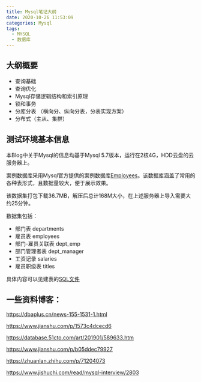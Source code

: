 ```yaml
---
title: Mysql笔记大纲
date: 2020-10-26 11:53:09
categories: Mysql
tags: 
  - MYSQL
  - 数据库
---
```


## 大纲概要

- 查询基础
- 查询优化
- Mysql存储逻辑结构和索引原理
- 锁和事务
- 分库分表 （横向分、纵向分表，分表实现方案）
- 分布式（主从、集群）

## 测试环境基本信息

本Blog中关于Mysql的信息均基于Mysql 5.7版本，运行在2核4G，HDD云盘的云服务器上。

案例数据库采用Mysql官方提供的案例数据库[Employees](https://github.com/datacharmer/test_db)。该数据库涵盖了常用的各种表形式，且数据量较大，便于展示效果。

该数据集打包下载36.7MB，解压后总计168M大小，在上述服务器上导入需要大约25分钟。

数据集包括：
- 部门表 departments
- 雇员表 employees
- 部门-雇员关联表 dept_emp
- 部门管理者表 dept_manager
- 工资记录 salaries
- 雇员职级表 titles

具体内容可以见建表的[SQL文件](https://github.com/datacharmer/test_db/blob/master/employees.sql)

## 一些资料博客：

https://dbaplus.cn/news-155-1531-1.html

https://www.jianshu.com/p/1573c4dcecd6

https://database.51cto.com/art/201901/589633.htm

https://www.jianshu.com/p/b05ddec79927

https://zhuanlan.zhihu.com/p/71204073

https://www.jishuchi.com/read/mysql-interview/2803

